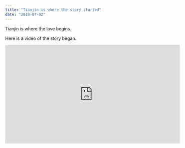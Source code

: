 ```yaml
---
title: "Tianjin is where the story started"
date: "2018-07-02"
---
```


Tianjin is where the love begins.

Here is a video of the story began.

<iframe width="560" height="315" src="https://www.bilibili.com/video/BV1KJ411g7f1?from=search&seid=8874401083411189677" 
frameborder="0" allowfullscreen></iframe>